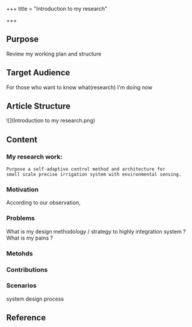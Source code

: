 +++
title = "Introduction to my research"

+++

## Purpose
Review my working plan and structure

## Target Audience
For those who want to know what(research) I'm doing now

## Article Structure

![](Introduction to my research.png)
## Content

### My research work:
	
	Purpose a self-adaptive control method and architecture for 
	small scale precise irrigation system with environmental sensing.


### Motivation

According to our observation, 

### Problems
What is my design methodology / strategy to highly integration system ?
What is my pains ?

### Metohds
	

### Contributions

### Scenarios

system design process




## Reference